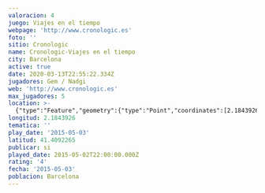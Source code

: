 ```yaml
---
valoracion: 4
juego: Viajes en el tiempo
webpage: 'http://www.cronologic.es'
foto: ''
sitio: Cronologic
name: Cronologic-Viajes en el tiempo
city: Barcelona
active: true
date: 2020-03-13T22:55:22.334Z
jugadores: Gem / Nadgi
web: 'http://www.cronologic.es'
max_jugadores: 5
location: >-
  {"type":"Feature","geometry":{"type":"Point","coordinates":[2.1843926,41.4092265]}}
longitud: 2.1843926
tematica: ''
play_date: '2015-05-03'
latitud: 41.4092265
publicar: si
played_date: 2015-05-02T22:00:00.000Z
rating: '4'
fecha: '2015-05-03'
poblacion: Barcelona
---
```

